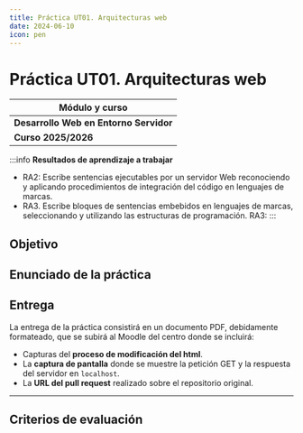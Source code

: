 ```yaml
---
title: Práctica UT01. Arquitecturas web 
date: 2024-06-10
icon: pen
---
```


# Práctica UT01. Arquitecturas web

| Módulo y curso |
| --- |
| **Desarrollo Web en Entorno Servidor** |
|**Curso 2025/2026**|

:::info
**Resultados de aprendizaje a trabajar**
 * RA2: Escribe sentencias ejecutables por un servidor Web reconociendo y aplicando procedimientos de integración del código en lenguajes de marcas. 
 * RA3. Escribe bloques de sentencias embebidos en lenguajes de marcas, seleccionando y utilizando las estructuras de programación.
RA3:
:::

## Objetivo

## Enunciado de la práctica

## Entrega

La entrega de la práctica consistirá en un documento PDF, debidamente formateado, que se subirá al Moodle del centro donde se incluirá:
  
* Capturas del **proceso de modificación del html**.
* La **captura de pantalla** donde se muestre la petición GET y la respuesta del servidor en `localhost`.
* La **URL del pull request** realizado sobre el repositorio original.

---

## Criterios de evaluación